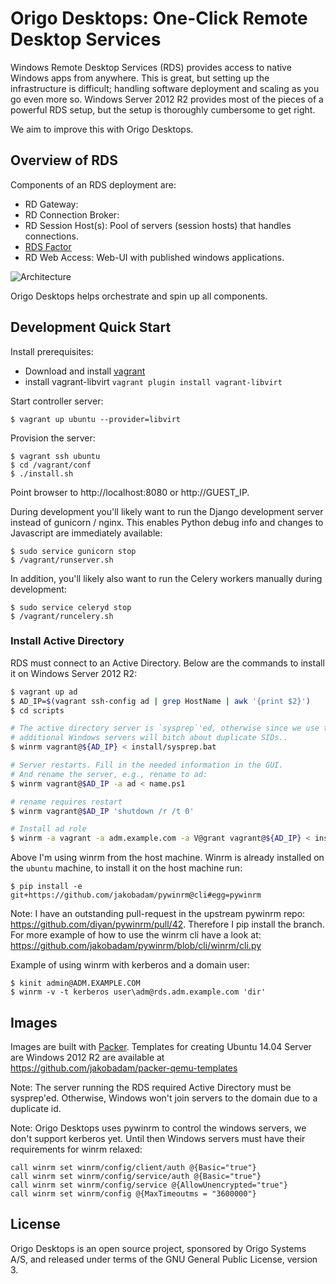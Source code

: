 # Origo Desktops: One-Click Remote Desktop Services

Windows Remote Desktop Services (RDS) provides access to native Windows apps from anywhere. This is great, but setting up the infrastructure is difficult; handling software deployment and scaling as you go even more so.
Windows Server 2012 R2 provides most of the pieces of a powerful RDS setup, but the setup is thoroughly cumbersome to get right. 

We aim to improve this with Origo Desktops.

## Overview of RDS

Components of an RDS deployment are:
* RD Gateway: 
* RD Connection Broker:
* RD Session Host(s): Pool of servers (session hosts) that handles connections.
* [RDS Factor](https://github.com/jakobadam/RDSFactor)
* RD Web Access: Web-UI with published windows applications.  

![Architecture](https://github.com/jakobadam/RDSFactor/raw/master/architecture.png)

Origo Desktops helps orchestrate and spin up all components.

## Development Quick Start

Install prerequisites:
* Download and install [vagrant](https://www.vagrantup.com/downloads.html)
* install vagrant-libvirt ```vagrant plugin install vagrant-libvirt```

Start controller server:
```
$ vagrant up ubuntu --provider=libvirt
```

Provision the server:
```
$ vagrant ssh ubuntu
$ cd /vagrant/conf
$ ./install.sh
```

Point browser to http://localhost:8080 or http://GUEST_IP.

During development you'll likely want to run the Django development server instead of gunicorn / nginx. This enables Python debug info and changes to Javascript are immediately available:
```
$ sudo service gunicorn stop
$ /vagrant/runserver.sh
```

In addition, you'll likely also want to run the Celery workers manually during development: 
```
$ sudo service celeryd stop
$ /vagrant/runcelery.sh
```

### Install Active Directory

RDS must connect to an Active Directory. Below are the commands to install it on Windows Server 2012 R2:

```bash
$ vagrant up ad
$ AD_IP=$(vagrant ssh-config ad | grep HostName | awk '{print $2}')
$ cd scripts

# The active directory server is `sysprep`'ed, otherwise since we use the same base image
# additional Windows servers will bitch about duplicate SIDs..
$ winrm vagrant@${AD_IP} < install/sysprep.bat

# Server restarts. Fill in the needed information in the GUI. 
# And rename the server, e.g., rename to ad:
$ winrm vagrant@$AD_IP -a ad < name.ps1

# rename requires restart
$ winrm vagrant@$AD_IP 'shutdown /r /t 0'

# Install ad role
$ winrm -a vagrant -a adm.example.com -a V@grant vagrant@${AD_IP} < install/ad-install.ps1
```

Above I'm using winrm from the host machine. Winrm is already installed on the `ubuntu` machine, to install it on the host machine run:
```
$ pip install -e git+https://github.com/jakobadam/pywinrm@cli#egg=pywinrm
```

Note: I have an outstanding pull-request in the upstream pywinrm repo: https://github.com/diyan/pywinrm/pull/42. Therefore I pip install the branch. For more example of how to use the winrm cli have a look at: https://github.com/jakobadam/pywinrm/blob/cli/winrm/cli.py

Example of using winrm with kerberos and a domain user:
```
$ kinit admin@ADM.EXAMPLE.COM
$ winrm -v -t kerberos user\adm@rds.adm.example.com 'dir'
```

## Images

Images are built with [Packer](//packer.io). Templates for creating
Ubuntu 14.04 Server are Windows 2012 R2 are available at
https://github.com/jakobadam/packer-qemu-templates

Note: The server running the RDS required Active Directory must be
sysprep'ed. Otherwise, Windows won't join servers to the domain due to
a duplicate id.

Note: Origo Desktops uses pywinrm to control the windows servers, we don't support kerberos yet. Until then Windows servers must have their requirements for winrm relaxed:

```
call winrm set winrm/config/client/auth @{Basic="true"}
call winrm set winrm/config/service/auth @{Basic="true"}
call winrm set winrm/config/service @{AllowUnencrypted="true"}
call winrm set winrm/config @{MaxTimeoutms = "3600000"}
```

## License

Origo Desktops is an open source project, sponsored by Origo Systems A/S, and released under terms of the GNU General Public License, version 3.
